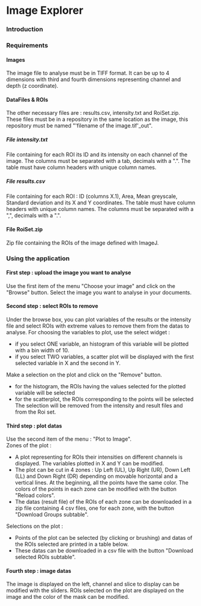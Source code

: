 # Image Explorer

### Introduction 

### Requirements 
#### Images 
The image file to analyse must be in TIFF format. It can be up to 4 dimensions with third and fourth dimensions representing channel and depth (z coordinate). 

#### DataFiles & ROIs
The other necessary files are : results.csv, intensity.txt and RoiSet.zip. These files must be in a repository in the same location as the image, this repository must be named "'filename of the image.tif'_out". 

##### File intensity.txt 
File containing for each ROI its ID and its intensity on each channel of the image.
The columns must be separated with a tab, decimals with a ".". 
The table must have column headers with unique column names. 

##### File results.csv 
File containing for each ROI : ID (columns X.1), Area, Mean greyscale, Standard deviation and its X and Y coordinates. 
The table must have column headers with unique column names. 
The columns must be separated with a ",", decimals with a ".".

#### File RoiSet.zip
Zip file containing the ROIs of the image defined with ImageJ.

### Using the application 
#### First step : upload the image you want to analyse 
Use the first item of the menu "Choose your image" and click on the "Browse" button. Select the image you want to analyse in your documents. 

#### Second step : select ROIs to remove
Under the browse box, you can plot variables of the results or the intensity file and select ROIs with extreme values to remove them from the datas to analyse. For choosing the variables to plot, use the select widget : 
* if you select ONE variable, an histogram of this variable will be plotted with a bin width of 10. 
* if you select TWO variables, a scatter plot will be displayed with the first selected variable in X and the second in Y. 

Make a selection on the plot and click on the "Remove" button. 
* for the histogram, the ROIs having the values selected for the plotted variable will be selected 
* for the scatterplot, the ROIs corresponding to the points will be selected
The selection will be removed from the intensity and result files and from the Roi set. 

#### Third step : plot datas
Use the second item of the menu : "Plot to Image". <br>
Zones of the plot : 
* A plot representing for ROIs their intensities on different channels is displayed. The variables plotted in X and Y can be modified. 
* The plot can be cut in 4 zones : Up Left (UL), Up Right (UR), Down Left (LL) and Down Right (DR) depending on movable horizontal and a vertical lines. At the beginning, all the points have the same color. The colors of the points in each zone can be modified with the button "Reload colors".
* The datas (result file) of the ROIs of each zone can be downloaded in a zip file containing 4 csv files, one for each zone, with the button "Download Groups subtable". 


Selections on the plot :
* Points of the plot can be selected (by clicking or brushing) and datas of the ROIs selected are printed in a table below. 
* These datas can be downloaded in a csv file with the button "Download selected ROIs subtable". 

#### Fourth step : image datas
The image is displayed on the left, channel and slice to display can be modified with the sliders. 
ROIs selected on the plot are displayed on the image and the color of the mask can be modified. 
